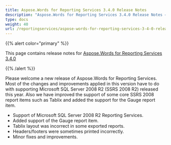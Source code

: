 ```yaml
---
title: Aspose.Words for Reporting Services 3.4.0 Release Notes
description: "Aspose.Words for Reporting Services 3.4.0 Release Notes – learn about the latest updates and fixes."
type: docs
weight: 40
url: /reportingservices/aspose-words-for-reporting-services-3-4-0-release-notes/
---
```


{{% alert color="primary" %}} 

This page contains release notes for [Aspose.Words for Reporting Services 3.4.0](http://www.aspose.com/downloads/words/reportingservices/new-releases/aspose.words-for-reporting-services-3.4.0/)

{{% /alert %}} 

Please welcome a new release of Aspose.Words for Reporting Services. Most of the changes and improvements applied in this version have to do with supporting Microsoft SQL Server 2008 R2 (SSRS 2008 R2) released this year. Also we have improved the support of some core SSRS 2008 report items such as Tablix and added the support for the Gauge report item.

- Support of Microsoft SQL Server 2008 R2 Reporting Services.
- Added support of the Gauge report item.
- Tablix layout was incorrect in some exported reports.
- Headers/footers were sometimes printed incorrectly.
- Minor fixes and improvements.
